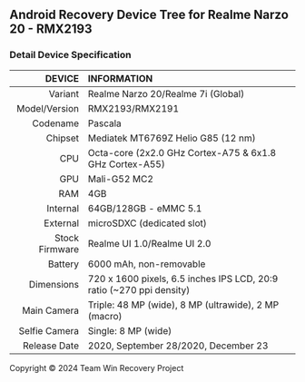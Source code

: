 ## Android Recovery Device Tree for Realme Narzo 20 - RMX2193
### Detail Device Specification
DEVICE         | INFORMATION
-----:         | :----------
Variant        | Realme Narzo 20/Realme 7i (Global)
Model/Version  | RMX2193/RMX2191
Codename       | Pascala
Chipset        | Mediatek MT6769Z Helio G85 (12 nm)
CPU            | Octa-core (2x2.0 GHz Cortex-A75 & 6x1.8 GHz Cortex-A55)
GPU            | Mali-G52 MC2
RAM            | 4GB
Internal       | 64GB/128GB - eMMC 5.1
External       | microSDXC (dedicated slot)
Stock Firmware | Realme UI 1.0/Realme UI 2.0
Battery        | 6000 mAh, non-removable
Dimensions     | 720 x 1600 pixels, 6.5 inches IPS LCD, 20:9 ratio (~270 ppi density)
Main Camera    | Triple: 48 MP (wide), 8 MP (ultrawide), 2 MP (macro)
Selfie Camera  | Single: 8 MP (wide)
Release Date   | 2020, September 28/2020, December 23

Copyright © 2024 Team Win Recovery Project
 
